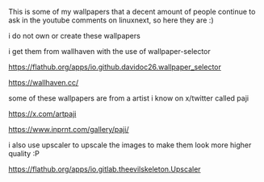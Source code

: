 This is some of my wallpapers that a decent amount of people continue to ask in the youtube comments on linuxnext, so here they are :)

i do not own or create these wallpapers

i get them from wallhaven with the use of wallpaper-selector

https://flathub.org/apps/io.github.davidoc26.wallpaper_selector

https://wallhaven.cc/

some of these wallpapers are from a artist i know on x/twitter called paji

https://x.com/artpaji

https://www.inprnt.com/gallery/paji/

i also use upscaler to upscale the images to make them look more higher quality :P

https://flathub.org/apps/io.gitlab.theevilskeleton.Upscaler



